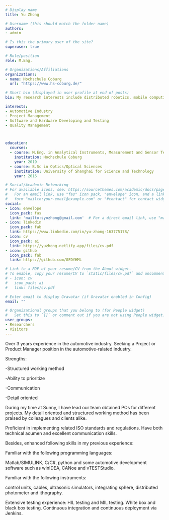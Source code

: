 ```yaml
---
# Display name
title: Yu Zhong

# Username (this should match the folder name)
authors:
- admin

# Is this the primary user of the site?
superuser: true

# Role/position
role: M.Eng.

# Organizations/Affiliations
organizations:
- name: Hochschule Coburg
  url: "https://www.hs-coburg.de/"

# Short bio (displayed in user profile at end of posts)
bio: My research interests include distributed robotics, mobile computing and programmable matter.

interests:
- Automotive Industry
- Project Management
- Software and Hardware Developing and Testing
- Quality Management



education:
  courses:
  - course: M.Eng. in Analytical Instruments, Measurement and Sensor Technology 
    institution: Hochschule Coburg
    year: 2019
  - course: B.Sc in Optics/Optical Sciences
    institution: University of Shanghai for Science and Technology
    year: 2016

# Social/Academic Networking
# For available icons, see: https://sourcethemes.com/academic/docs/page-builder/#icons
#   For an email link, use "fas" icon pack, "envelope" icon, and a link in the
#   form "mailto:your-email@example.com" or "#contact" for contact widget.
social:
- icon: envelope
  icon_pack: fas
  link: 'mailto:syozhong@gmail.com'  # For a direct email link, use "mailto:syozhong@gmail.com".
- icon: linkedin
  icon_pack: fab
  link: https://www.linkedin.com/in/yu-zhong-163775178/
- icon: cv
  icon_pack: ai
  link: https://yuzhong.netlify.app/files/cv.pdf
- icon: github
  icon_pack: fab
  link: https://github.com/GFDYHML

# Link to a PDF of your resume/CV from the About widget.
# To enable, copy your resume/CV to `static/files/cv.pdf` and uncomment the lines below.
# - icon: cv
#   icon_pack: ai
#   link: files/cv.pdf

# Enter email to display Gravatar (if Gravatar enabled in Config)
email: ""

# Organizational groups that you belong to (for People widget)
#   Set this to `[]` or comment out if you are not using People widget.
user_groups:
- Researchers
- Visitors
---
```




Over 3 years experience in the automotive industry.
Seeking a Project or Product Manager position in the automotive-ralated industry.

Strengths:

-Structured working method

-Ability to prioritize

-Communication

-Detail oriented

During my time at Sunny, I have lead our team obtained POs for different projects. My detail oriented and structured working method has been praised by colleagues and clients alike.

Proficient in implementing related ISO standards and regulations. Have both technical acumen and excellent communication skills.

Besides, enhanced following skills in my previous experience:

Familiar with the following programming languages: 

Matlab/SIMULINK, C/C#, python and some automotive development software such as winIDEA, CANoe and vTESTStudio. 

Familiar with the following instruments:

control units, cables, ultrasonic simulators, integrating sphere,	distributed photometer and ithography.

Extensive testing experience: HIL testing and MIL testing. White box and black box testing. Continuous integration and continuous deployment via Jenkins.


